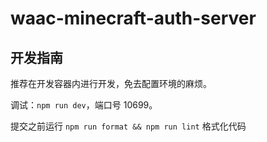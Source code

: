 # waac-minecraft-auth-server

## 开发指南

推荐在开发容器内进行开发，免去配置环境的麻烦。

调试：`npm run dev`，端口号 10699。

提交之前运行 `npm run format && npm run lint` 格式化代码
